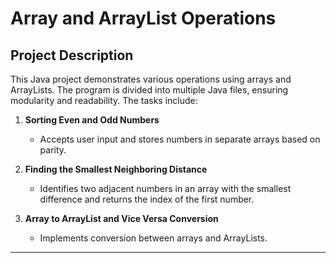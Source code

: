# Array and ArrayList Operations

## **Project Description**
This Java project demonstrates various operations using arrays and ArrayLists. The program is divided into multiple Java files, ensuring modularity and readability. The tasks include:

1. **Sorting Even and Odd Numbers**  
   - Accepts user input and stores numbers in separate arrays based on parity.
   
2. **Finding the Smallest Neighboring Distance**  
   - Identifies two adjacent numbers in an array with the smallest difference and returns the index of the first number.
   
3. **Array to ArrayList and Vice Versa Conversion**  
   - Implements conversion between arrays and ArrayLists.

---


